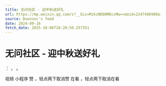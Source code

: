 ```yaml
---
title: 无问社区 - 迎中秋送好礼
url: https://mp.weixin.qq.com/s?__biz=MzkzNDQ0MDcxMw==&mid=2247486906&idx=1&sn=9ea88a450e5cd0fff3dec2ed996d1019
source: Doonsec's feed
date: 2024-09-16
fetch_date: 2025-10-06T18:20:56.257351
---
```


# 无问社区 - 迎中秋送好礼

：
，
。

视频
小程序
赞
，轻点两下取消赞
在看
，轻点两下取消在看